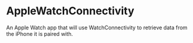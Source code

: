 # AppleWatchConnectivity
An Apple Watch app that will use WatchConnectivity to  retrieve data from the iPhone it is paired with.
